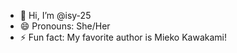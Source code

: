 - 👋 Hi, I’m @isy-25
- 😄 Pronouns: She/Her
- ⚡ Fun fact: My favorite author is Mieko Kawakami!

<!---
isy-25/isy-25 is a ✨ special ✨ repository because its `README.md` (this file) appears on your GitHub profile.
You can click the Preview link to take a look at your changes.
--->
